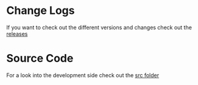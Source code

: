 # Change Logs
If you want to check out the different versions and changes check out the [releases](https://github.com/paigeroid/aepl/releases)

# Source Code
For a look into the development side check out the [src folder](https://github.com/paigeroid/aepl/tree/main/src)